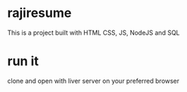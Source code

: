 # rajiresume

This is a project built with HTML CSS, JS, NodeJS and SQL

# run it

clone and open with liver server on your preferred browser
